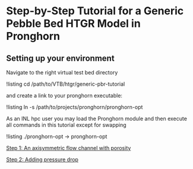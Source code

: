 # Step-by-Step Tutorial for a Generic Pebble Bed HTGR Model in Pronghorn

## Setting up your environment

Navigate to the right virtual test bed directory

!listing
cd /path/to/VTB/htgr/generic-pbr-tutorial

and create a link to your pronghorn executable:

!listing
ln -s /path/to/projects/pronghorn/pronghorn-opt

As an INL hpc user you may load the Pronghorn module and then
execute all commands in this tutorial except for swapping

!listing
./pronghorn-opt -> pronghorn-opt

[Step 1: An axisymmetric flow channel with porosity](generic-pbr-tutorial/step1.md)

[Step 2: Adding pressure drop](generic-pbr-tutorial/step2.md)
